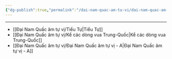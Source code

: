 ```yaml
---
{"dg-publish":true,"permalink":"/dai-nam-quac-am-tu-vi/dai-nam-quac-am-tu-vi/","contentClasses":"list-cards","created":"2025-08-16T11:43:09.321+07:00"}
---
```


---

- [[Đại Nam Quấc âm tự vị/Tiểu Tự\|Tiểu Tự]]
- [[Đại Nam Quấc âm tự vị/Kể các dòng vua Trung-Quốc\|Kể các dòng vua Trung-Quốc]]
- [[Đại Nam Quấc âm tự vị/Đại Nam Quấc âm tự vị - A\|Đại Nam Quấc âm tự vị - A]]